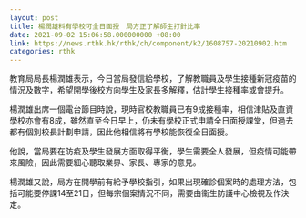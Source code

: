 ```yaml
---
layout: post
title: 楊潤雄料有學校可全日面授　局方正了解師生打針比率
date: 2021-09-02 15:06:58.000000000 +08:00
link: https://news.rthk.hk/rthk/ch/component/k2/1608757-20210902.htm
categories: rthk
---
```


教育局局長楊潤雄表示，今日當局發信給學校，了解教職員及學生接種新冠疫苗的情況及數字，希望開學後校方向學生及家長多解釋，估計學生接種率或會提升。

楊潤雄出席一個電台節目時說，現時官校教職員已有9成接種率，相信津貼及直資學校亦會有8成，雖然直至今日早上，仍未有學校正式申請全日面授課堂，但過去都有個別校長計劃申請，因此他相信將有學校能恢復全日面授。

他說，當局要在防疫及學生發展方面取得平衡，學生需要全人發展，但疫情可能帶來風險，因此需要細心聽取業界、家長、專家的意見。

楊潤雄又說，局方在開學前有給予學校指引，如果出現確診個案時的處理方法，包括可能要停課14至21日，但每宗個案情況不同，需要由衞生防護中心檢視及作決定。
